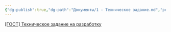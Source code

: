 ```yaml
---
{"dg-publish":true,"dg-path":"Документы/1 - Техническое задание.md","permalink":"/dokumenty/1-tehnicheskoe-zadanie/","title":"Техническое задание"}
---
```




[\[ГОСТ\] Техническое задание на разработку](https://bookord-docs.netlify.app/img/attachments/Project%20Docs%20-%20Exchange-revised%20ТЗ.pdf)